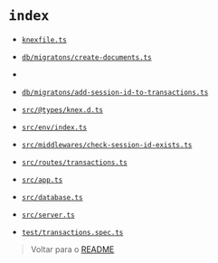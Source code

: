 # `index`

- [`knexfile.ts`](./code/knexfile.md)

- [`db/migratons/create-documents.ts`](./code/db/create-documents.md)
- 
- [`db/migratons/add-session-id-to-transactions.ts`](./code/db/add-session-id-to-transactions.md)

- [`src/@types/knex.d.ts`](./code/src/@types/knex.md)

- [`src/env/index.ts`](./code/src/env/index.md)

- [`src/middlewares/check-session-id-exists.ts`](./code/src/middlewares/check-session-id-exists..md)

- [`src/routes/transactions.ts`](./code/src/routes/transactions.md)

- [`src/app.ts`](./code/src/app.md)

- [`src/database.ts`](./code/src/database.md)

- [`src/server.ts`](./code/src/server.md)

- [`test/transactions.spec.ts`](./code//test/transactions-spec.md)

> Voltar para o [README](../../README.md)
